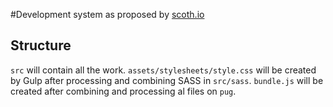 #Development system as proposed by [scoth.io](https://scotch.io/tutorials/automate-your-tasks-easily-with-gulp-js)

## Structure

`src` will contain all the work. `assets/stylesheets/style.css` will be created by Gulp after processing and combining SASS in `src/sass`. `bundle.js` will be created after combining and processing al files on `pug`.
